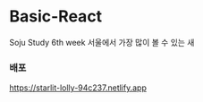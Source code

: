 # Basic-React
Soju Study
6th week
서울에서 가장 많이 볼 수 있는 새

### 배포
https://starlit-lolly-94c237.netlify.app
